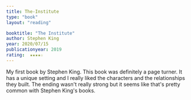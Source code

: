 ```yaml
---
title: The-Institute
type: "book"
layout: "reading"

booktitle: "The Institute"
author: Stephen King
year: 2020/07/15
publicationyear: 2019
rating:  ★★★★☆
---
```


My first book by Stephen King. This book was definitely a page turner. It has a unique setting and I really liked the characters and the relationships they built. The ending wasn't really strong but it seems like that's pretty common with Stephen King's books.
